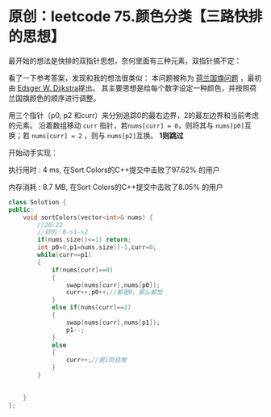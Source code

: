 # 原创：leetcode 75.颜色分类【三路快排的思想】

最开始的想法是快排的双指针思想，奈何里面有三种元素，双指针搞不定：

> 
看了一下参考答案，发现和我的想法很类似：
本问题被称为 [荷兰国旗问题](https://en.wikipedia.org/wiki/Dutch_national_flag_problem) ，最初由 [Edsger W. Dijkstra](https://baike.baidu.com/item/%E8%89%BE%E5%85%B9%E6%A0%BC%C2%B7%E8%BF%AA%E7%A7%91%E6%96%AF%E5%BD%BB/5029407?fromtitle=Dijkstra&amp;fromid=1880870&amp;fr=aladdin)提出。 其主要思想是给每个数字设定一种颜色，并按照荷兰国旗颜色的顺序进行调整。

用三个指针（p0, p2 和curr）来分别追踪0的最右边界，2的最左边界和当前考虑的元素。
沿着数组移动 `curr` 指针，若`nums[curr] = 0`，则将其与 `nums[p0]`互换；若 `nums[curr] = 2` ，则与 `nums[p2]`互换。
**1则跳过**


开始动手实现：

执行用时 : 4 ms, 在Sort Colors的C++提交中击败了97.62% 的用户

内存消耗 : 8.7 MB, 在Sort Colors的C++提交中击败了8.05% 的用户
```c++
class Solution {
public:
    void sortColors(vector<int>& nums) {
        //20:22
        //目的：0->1->2
        if(nums.size()<=1) return;
        int p0=0,p1=nums.size()-1,curr=0;
        while(curr<=p1)
        {
            if(nums[curr]==0)
            {
                swap(nums[curr],nums[p0]);
                curr++;p0++;//都是0，那么都加
            }
            else if(nums[curr]==2)
            {
                swap(nums[curr],nums[p1]);
                p1--;
            }
            else
            {
                curr++;//是1则自增
            }
        }
        
        
    }
};
```
 
